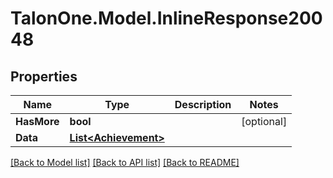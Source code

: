 # TalonOne.Model.InlineResponse20048
## Properties

Name | Type | Description | Notes
------------ | ------------- | ------------- | -------------
**HasMore** | **bool** |  | [optional] 
**Data** | [**List&lt;Achievement&gt;**](Achievement.md) |  | 

[[Back to Model list]](../README.md#documentation-for-models) [[Back to API list]](../README.md#documentation-for-api-endpoints) [[Back to README]](../README.md)

